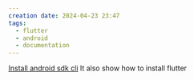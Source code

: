 ```yaml
---
creation date: 2024-04-23 23:47
tags:
  - flutter
  - android
  - documentation
---
```

[Install android sdk cli](https://stackoverflow.com/a/54851251)
It also show how to install flutter
